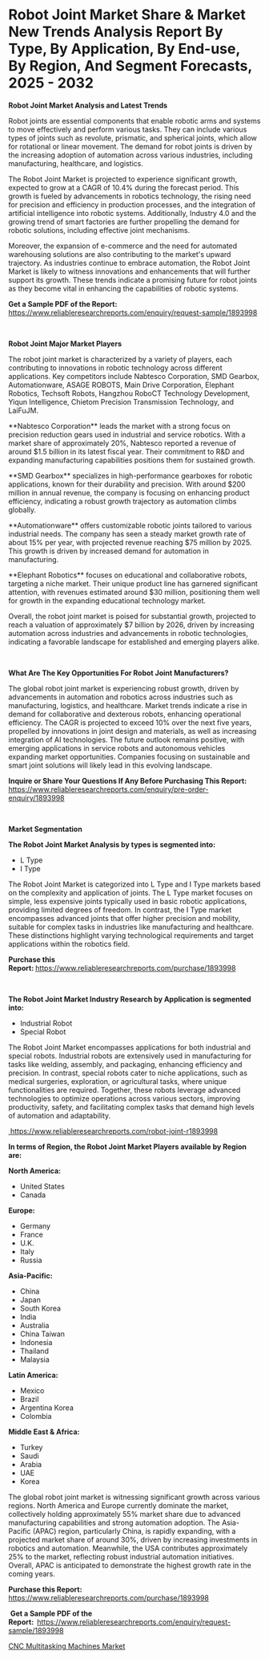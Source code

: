 <p><h1>Robot Joint Market Share & Market New Trends Analysis Report By Type, By Application, By End-use, By Region, And Segment Forecasts, 2025 - 2032</h1></p><p><strong>Robot Joint Market Analysis and Latest Trends</strong></p>
<p><p>Robot joints are essential components that enable robotic arms and systems to move effectively and perform various tasks. They can include various types of joints such as revolute, prismatic, and spherical joints, which allow for rotational or linear movement. The demand for robot joints is driven by the increasing adoption of automation across various industries, including manufacturing, healthcare, and logistics.</p><p>The Robot Joint Market is projected to experience significant growth, expected to grow at a CAGR of 10.4% during the forecast period. This growth is fueled by advancements in robotics technology, the rising need for precision and efficiency in production processes, and the integration of artificial intelligence into robotic systems. Additionally, Industry 4.0 and the growing trend of smart factories are further propelling the demand for robotic solutions, including effective joint mechanisms. </p><p>Moreover, the expansion of e-commerce and the need for automated warehousing solutions are also contributing to the market's upward trajectory. As industries continue to embrace automation, the Robot Joint Market is likely to witness innovations and enhancements that will further support its growth. These trends indicate a promising future for robot joints as they become vital in enhancing the capabilities of robotic systems.</p></p>
<p><strong>Get a Sample PDF of the Report:&nbsp;</strong> <a href="https://www.reliableresearchreports.com/enquiry/request-sample/1893998?utm_campaign=2384&utm_medium=2&utm_source=Github&utm_content=ia&utm_term=23022025&utm_id=robot-joint">https://www.reliableresearchreports.com/enquiry/request-sample/1893998</a></p>
<p>&nbsp;</p>
<p><strong>Robot Joint Major Market Players</strong></p>
<p><p>The robot joint market is characterized by a variety of players, each contributing to innovations in robotic technology across different applications. Key competitors include Nabtesco Corporation, SMD Gearbox, Automationware, ASAGE ROBOTS, Main Drive Corporation, Elephant Robotics, Techsoft Robots, Hangzhou RoboCT Technology Development, Yiqun Intelligence, Chietom Precision Transmission Technology, and LaiFuJM.</p><p>**Nabtesco Corporation** leads the market with a strong focus on precision reduction gears used in industrial and service robotics. With a market share of approximately 20%, Nabtesco reported a revenue of around $1.5 billion in its latest fiscal year. Their commitment to R&D and expanding manufacturing capabilities positions them for sustained growth.</p><p>**SMD Gearbox** specializes in high-performance gearboxes for robotic applications, known for their durability and precision. With around $200 million in annual revenue, the company is focusing on enhancing product efficiency, indicating a robust growth trajectory as automation climbs globally.</p><p>**Automationware** offers customizable robotic joints tailored to various industrial needs. The company has seen a steady market growth rate of about 15% per year, with projected revenue reaching $75 million by 2025. This growth is driven by increased demand for automation in manufacturing.</p><p>**Elephant Robotics** focuses on educational and collaborative robots, targeting a niche market. Their unique product line has garnered significant attention, with revenues estimated around $30 million, positioning them well for growth in the expanding educational technology market.</p><p>Overall, the robot joint market is poised for substantial growth, projected to reach a valuation of approximately $7 billion by 2026, driven by increasing automation across industries and advancements in robotic technologies, indicating a favorable landscape for established and emerging players alike.</p></p>
<p>&nbsp;</p>
<p><strong>What Are The Key Opportunities For Robot Joint Manufacturers?</strong></p>
<p><p>The global robot joint market is experiencing robust growth, driven by advancements in automation and robotics across industries such as manufacturing, logistics, and healthcare. Market trends indicate a rise in demand for collaborative and dexterous robots, enhancing operational efficiency. The CAGR is projected to exceed 10% over the next five years, propelled by innovations in joint design and materials, as well as increasing integration of AI technologies. The future outlook remains positive, with emerging applications in service robots and autonomous vehicles expanding market opportunities. Companies focusing on sustainable and smart joint solutions will likely lead in this evolving landscape.</p></p>
<p><strong>Inquire or Share Your Questions If Any Before Purchasing This Report:</strong> <a href="https://www.reliableresearchreports.com/enquiry/pre-order-enquiry/1893998?utm_campaign=2384&utm_medium=2&utm_source=Github&utm_content=ia&utm_term=23022025&utm_id=robot-joint">https://www.reliableresearchreports.com/enquiry/pre-order-enquiry/1893998</a></p>
<p>&nbsp;</p>
<p><strong>Market Segmentation</strong></p>
<p><strong>The Robot Joint Market Analysis by types is segmented into:</strong></p>
<p><ul><li>L Type</li><li>I Type</li></ul></p>
<p><p>The Robot Joint Market is categorized into L Type and I Type markets based on the complexity and application of joints. The L Type market focuses on simple, less expensive joints typically used in basic robotic applications, providing limited degrees of freedom. In contrast, the I Type market encompasses advanced joints that offer higher precision and mobility, suitable for complex tasks in industries like manufacturing and healthcare. These distinctions highlight varying technological requirements and target applications within the robotics field.</p></p>
<p><strong>Purchase this Report:&nbsp;</strong><a href="https://www.reliableresearchreports.com/purchase/1893998?utm_campaign=2384&utm_medium=2&utm_source=Github&utm_content=ia&utm_term=23022025&utm_id=robot-joint">https://www.reliableresearchreports.com/purchase/1893998</a></p>
<p>&nbsp;</p>
<p><strong>The Robot Joint Market Industry Research by Application is segmented into:</strong></p>
<p><ul><li>Industrial Robot</li><li>Special Robot</li></ul></p>
<p><p>The Robot Joint Market encompasses applications for both industrial and special robots. Industrial robots are extensively used in manufacturing for tasks like welding, assembly, and packaging, enhancing efficiency and precision. In contrast, special robots cater to niche applications, such as medical surgeries, exploration, or agricultural tasks, where unique functionalities are required. Together, these robots leverage advanced technologies to optimize operations across various sectors, improving productivity, safety, and facilitating complex tasks that demand high levels of automation and adaptability.</p></p>
<p><a href="https://www.reliableresearchreports.com/robot-joint-r1893998?utm_campaign=2384&utm_medium=2&utm_source=Github&utm_content=ia&utm_term=23022025&utm_id=robot-joint">&nbsp;https://www.reliableresearchreports.com/robot-joint-r1893998</a></p>
<p><strong>In terms of Region, the Robot Joint Market Players available by Region are:</strong></p>
<p>
    <p> <strong> North America: </strong>
        <ul>
            <li>United States</li>
            <li>Canada</li>
        </ul>
        </p> 
    <p> <strong> Europe: </strong>
        <ul>
            <li>Germany</li>
            <li>France</li>
            <li>U.K.</li>
            <li>Italy</li>
            <li>Russia</li>
        </ul>
        </p> 
    <p> <strong> Asia-Pacific: </strong>
        <ul>
            <li>China</li>
            <li>Japan</li>
            <li>South Korea</li>
            <li>India</li>
            <li>Australia</li>
            <li>China Taiwan</li>
            <li>Indonesia</li>
            <li>Thailand</li>
            <li>Malaysia</li>
        </ul>
        </p> 
    <p> <strong> Latin America: </strong>
        <ul>
            <li>Mexico</li>
            <li>Brazil</li>
            <li>Argentina Korea</li>
            <li>Colombia</li>
        </ul>
        </p> 
    <p> <strong> Middle East & Africa: </strong>
        <ul>
            <li>Turkey</li>
            <li>Saudi</li>
            <li>Arabia</li>
            <li>UAE</li>
            <li>Korea</li>
        </ul>
    </p>
    </p>
<p><p>The global robot joint market is witnessing significant growth across various regions. North America and Europe currently dominate the market, collectively holding approximately 55% market share due to advanced manufacturing capabilities and strong automation adoption. The Asia-Pacific (APAC) region, particularly China, is rapidly expanding, with a projected market share of around 30%, driven by increasing investments in robotics and automation. Meanwhile, the USA contributes approximately 25% to the market, reflecting robust industrial automation initiatives. Overall, APAC is anticipated to demonstrate the highest growth rate in the coming years.</p></p>
<p><strong>Purchase this Report: </strong><a href="https://www.reliableresearchreports.com/purchase/1893998?utm_campaign=2384&utm_medium=2&utm_source=Github&utm_content=ia&utm_term=23022025&utm_id=robot-joint">https://www.reliableresearchreports.com/purchase/1893998</a></p>
<p>&nbsp;<strong>Get a Sample PDF of the Report:&nbsp;&nbsp;</strong><a href="https://www.reliableresearchreports.com/enquiry/request-sample/1893998?utm_campaign=2384&utm_medium=2&utm_source=Github&utm_content=ia&utm_term=23022025&utm_id=robot-joint">https://www.reliableresearchreports.com/enquiry/request-sample/1893998</a></p>
<p><strong></strong></p>
<p><p><a href="https://github.com/alberthagorsuch/Market-Research-Report-List-1/blob/main/cnc-multitasking-machines-market.md?utm_campaign=2384&utm_medium=2&utm_source=Github&utm_content=ia&utm_term=23022025&utm_id=robot-joint">CNC Multitasking Machines Market</a></p></p>